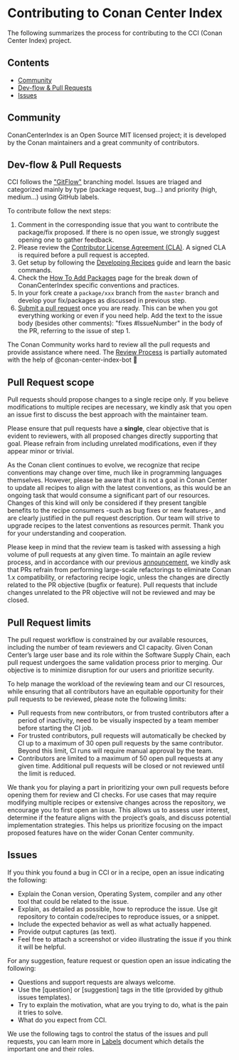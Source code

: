 # Contributing to Conan Center Index

The following summarizes the process for contributing to the CCI (Conan Center Index) project.

<!-- toc -->
## Contents

  * [Community](#community)
  * [Dev-flow & Pull Requests](#dev-flow--pull-requests)
  * [Issues](#issues)<!-- endToc -->

## Community

ConanCenterIndex is an Open Source MIT licensed project; it is developed by the Conan maintainers and a great community of contributors.

## Dev-flow & Pull Requests

CCI follows the ["GitFlow"](https://datasift.github.io/gitflow/IntroducingGitFlow.html) branching model.
Issues are triaged and categorized mainly by type (package request, bug...) and priority (high, medium...) using GitHub
labels.

To contribute follow the next steps:

1. Comment in the corresponding issue that you want to contribute the package/fix proposed. If there is no open issue, we strongly suggest
   opening one to gather feedback.
2. Please review the [Contributor License Agreement (CLA)](https://cla-assistant.io/conan-io/conan-center-index). A signed CLA is required before a pull request is accepted.
3. Get setup by following the [Developing Recipes](docs/developing_recipes_locally.md) guide and learn the basic commands.
4. Check the [How To Add Packages](docs/adding_packages/README.md) page for the break down of ConanCenterIndex specific conventions and practices.
5. In your fork create a `package/xxx` branch from the `master` branch and develop
   your fix/packages as discussed in previous step.
6. [Submit a pull request](docs/adding_packages/README.md#submitting-a-package) once you are ready. This can be when you
   got everything working or even if you need help. Add the text to the issue body (besides other comments): "fixes #IssueNumber"
   in the body of the PR, referring to the issue of step 1.

The Conan Community works hard to review all the pull requests and provide assistance where need.
The [Review Process](docs/review_process.md) is partially automated with the help of @conan-center-index-bot :rocket:

## Pull Request scope

Pull requests should propose changes to a single recipe only. If you believe modifications
to multiple recipes are necessary, we kindly ask that you open an issue first to discuss
the best approach with the maintainer team.

Please ensure that pull requests have a **single**, clear objective that is evident to
reviewers, with all proposed changes directly supporting that goal. Please refrain from
including unrelated modifications, even if they appear minor or trivial.

As the Conan client continues to evolve, we recognize that recipe conventions may change
over time, much like in programming languages themselves. However, please be aware that it
is not a goal in Conan Center to update all recipes to align with the latest conventions,
as this would be an ongoing task that would consume a significant part of our resources.
Changes of this kind will only be considered if they present tangible benefits to the
recipe consumers -such as bug fixes or new features-, and are clearly justified in the
pull request description. Our team will strive to upgrade recipes to the latest
conventions as resources permit. Thank you for your understanding and cooperation.

Please keep in mind that the review team is tasked with assessing a high volume of pull
requests at any given time. To maintain an agile review process, and in accordance with
our previous
[announcement](https://github.com/conan-io/conan-center-index/discussions/25461), we
kindly ask that PRs refrain from performing large-scale refactorings to eliminate Conan
1.x compatibility, or refactoring recipe logic, unless the changes are directly related to
the PR objective (bugfix or feature). Pull requests that include changes unrelated to the
PR objective will not be reviewed and may be closed.

## Pull Request limits

The pull request workflow is constrained by our available resources, including the number
of team reviewers and CI capacity. Given Conan Center’s large user base and its role
within the Software Supply Chain, each pull request undergoes the same validation process
prior to merging. Our objective is to minimize disruption for our users and prioritize
security.

To help manage the workload of the reviewing team and our CI resources, while ensuring
that all contributors have an equitable opportunity for their pull requests to be
reviewed, please note the following limits:

- Pull requests from new contributors, or from trusted contributors after a period of
  inactivity, need to be visually inspected by a team member before starting the CI job.
- For trusted contributors, pull requests will automatically be checked by CI up to a
  maximum of 30 open pull requests by the same contributor. Beyond this limit, CI runs
  will require manual approval by the team.
- Contributors are limited to a maximum of 50 open pull requests at any given time.
  Additional pull requests will be closed or not reviewed until the limit is reduced. 

We thank you for playing a part in prioritizing your own pull requests before opening them
for review and CI checks. For use cases that may require modifying multiple recipes or
extensive changes across the repository, we encourage you to first open an issue. This
allows us to assess user interest, determine if the feature aligns with the project’s
goals, and discuss potential implementation strategies. This helps us prioritize focusing
on the impact proposed features have on the wider Conan Center community.

## Issues

If you think you found a bug in CCI or in a recipe, open an issue indicating the following:

- Explain the Conan version, Operating System, compiler and any other tool that could be related to the issue.
- Explain, as detailed as possible, how to reproduce the issue. Use git repository to contain code/recipes to reproduce issues, or a snippet.
- Include the expected behavior as well as what actually happened.
- Provide output captures (as text).
- Feel free to attach a screenshot or video illustrating the issue if you think it will be helpful.

For any suggestion, feature request or question open an issue indicating the following:

- Questions and support requests are always welcome.
- Use the [question] or [suggestion] tags in the title (provided by github issues templates).
- Try to explain the motivation, what are you trying to do, what is the pain it tries to solve.
- What do you expect from CCI.

We use the following tags to control the status of the issues and pull requests, you can learn more in [Labels](docs/labels.md) document
which details the important one and their roles.
